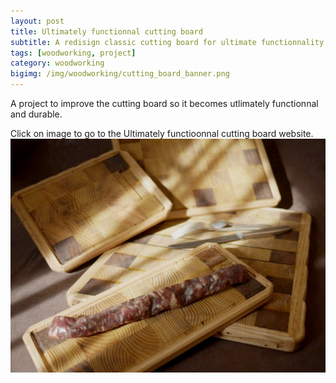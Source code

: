 ```yaml
---
layout: post
title: Ultimately functionnal cutting board
subtitle: A redisign classic cutting board for ultimate functionnality and durability
tags: [woodworking, project]
category: woodworking
bigimg: /img/woodworking/cutting_board_banner.png
---
```

A project to improve the cutting board so it becomes utlimately functionnal and durable.

Click on image to go to the Ultimately functioonnal cutting board website.
[![ultimately functionnal cutting board](/img/woodworking/cutting_board_finished.jpg)](/ultimately_functional_cutting_board)